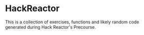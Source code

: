 # HackReactor
This is a collection of exercises, functions and likely random code generated during Hack Reactor's Precourse.
